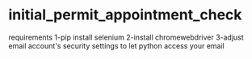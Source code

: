 # initial_permit_appointment_check

requirements
1-pip install selenium
2-install chromewebdriver
3-adjust email account's security settings to let python access your email
